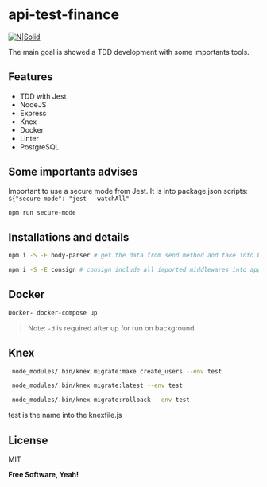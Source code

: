 # api-test-finance

[![N|Solid](https://res.cloudinary.com/practicaldev/image/fetch/s--S6Nn_hYs--/c_limit%2Cf_auto%2Cfl_progressive%2Cq_auto%2Cw_880/https://dev-to-uploads.s3.amazonaws.com/uploads/articles/3fnnfif593kiswfmwwen.jpg)](https://jestjs.io/pt-BR/)

The main goal is showed a TDD development with some importants tools.

## Features

- TDD with Jest
- NodeJS
- Express
- Knex
- Docker
- Linter
- PostgreSQL

## Some importants advises

Important to use a secure mode from Jest. It is into package.json scripts: `${"secure-mode": "jest --watchAll"`

```sh
npm run secure-mode
```

## Installations and details

```sh
npm i -S -E body-parser # get the data from send method and take into body
```

```sh
npm i -S -E consign # consign include all imported middlewares into app.js
```

## Docker

```sh
Docker- docker-compose up
```

> Note: `-d` is required after up for run on background.

## Knex

```sh
 node_modules/.bin/knex migrate:make create_users --env test
```

```sh
 node_modules/.bin/knex migrate:latest --env test
```

```sh
 node_modules/.bin/knex migrate:rollback --env test
```

test is the name into the knexfile.js



## License

MIT

**Free Software, Yeah!**
